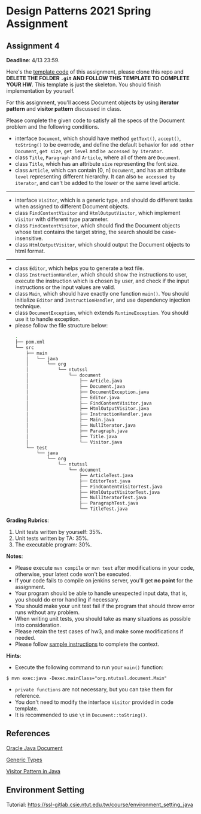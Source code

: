 # Design Patterns 2021 Spring Assignment

## Assignment 4

__Deadline__: 4/13 23:59.

Here's the
[template code](https://ssl-gitlab.csie.ntut.edu.tw/course/dp2021s_hw_template)
of this assignment, please clone this repo and __DELETE THE FOLDER `.git` AND
FOLLOW THIS TEMPLATE TO COMPLETE YOUR HW__. This template is just the skeleton.
You should finish implementation by yourself.

For this assignment, you'll access Document objects by using 
__iterator pattern__ and __visitor pattern__ discussed in class.

Please complete the given code to satisfy all the specs of the Document problem 
and the following conditions.
- interface `Document`, which should have method `getText()`, `accept()`,
  `toString()` to be overrode, and define the default behavior for
  `add other Document`, `get size`, `get level` and `be accessed by iterator`.
- class `Title`, `Paragraph` and `Article`, where all of them are `Document`. 
- class `Title`, which has an attribute `size` representing the font size.
- class `Article`, which can contain [0, n] `Document`, and has an attribute 
  `level` representing different hierarchy. It can also 
  `be accessed by iterator`, and can't be added to the lower or the same level 
  article.
---
- interface `Visitor`, which is a generic type, and should do different tasks 
  when assigned to different Document objects.
- class `FindContentVisitor` and `HtmlOutputVisitor`, which implement `Visitor`
  with different type parameter.
- class `FindContentVisitor`, which should find the Document objects whose text
  contains the target string, the search should be case-insensitive.
- class `HtmlOutputVisitor`, which should output the Document objects to html 
  format.
---
- class `Editor`, which helps you to generate a text file.
- class `InstructionHandler`, which should show the instructions to user,
  execute the instruction which is chosen by user, and check if the input 
  instructions or the input values are valid. 
- class `Main`, which should have exactly one function `main()`. You should 
  initialize `Editor` and `InstructionHandler`, and use dependency injection 
  technique.
- class `DocumentException`, which extends `RuntimeException`. You should 
  use it to handle exception.
- please follow the file structure below:
  ```bash
  .
  ├── pom.xml
  └── src
      ├── main
      │   └── java
      │       └── org
      │           └── ntutssl
      │               └── document
      │                   ├── Article.java
      │                   ├── Document.java
      │                   ├── DocumentException.java
      │                   ├── Editor.java
      │                   ├── FindContentVisitor.java
      │                   ├── HtmlOutputVisitor.java
      │                   ├── InstructionHandler.java
      │                   ├── Main.java
      │                   ├── NullIterator.java
      │                   ├── Paragraph.java
      │                   ├── Title.java
      │                   └── Visitor.java
      └── test
          └── java
              └── org
                  └── ntutssl
                      └── document
                          ├── ArticleTest.java
                          ├── EditorTest.java
                          ├── FindContentVisitorTest.java
                          ├── HtmlOutputVisitorTest.java
                          ├── NullIteratorTest.java
                          ├── ParagraphTest.java
                          └── TitleTest.java
  ```

__Grading Rubrics__:
1. Unit tests written by yourself: 35%.
2. Unit tests written by TA: 35%.
3. The executable program: 30%.

__Notes__:
- Please execute `mvn compile` or `mvn test` after modifications in your code,
  otherwise, your latest code won't be executed.
- If your code fails to compile on jenkins server, you'll get __no point__ for
  the assignment.
- Your program should be able to handle unexpected input data, that is, you
  should do error handling if necessary.
- You should make your unit test fail if the program that should throw error 
  runs without any problem.
- When writing unit tests, you should take as many situations as possible into
  consideration.
- Please retain the test cases of hw3, and make some modifications if needed.
- Please follow [sample instructions](./hw4_sample_instructions.md) to complete the 
  context.

__Hints__:
- Execute the following command to run your `main()` function:
```
$ mvn exec:java -Dexec.mainClass="org.ntutssl.document.Main"
```
- `private functions` are not necessary, but you can take them for reference.
- You don't need to modify the interface `Visitor` provided in code template.
- It is recommended to use `\t` in `Document::toString()`.

## References
[Oracle Java Document](https://docs.oracle.com/en/java/javase/15/docs/api/index.html)

[Generic Types](https://docs.oracle.com/javase/tutorial/java/generics/types.html)

[Visitor Pattern in Java](https://www.baeldung.com/java-visitor-pattern)

## Environment Setting
Tutorial: https://ssl-gitlab.csie.ntut.edu.tw/course/environment_setting_java